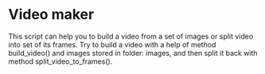 # Video maker

This script can help you to build a video from a set of images or split video into set of its frames.
Try to build a video with a help of method build_video() and images stored in folder: images, and then split it back with method split_video_to_frames().
